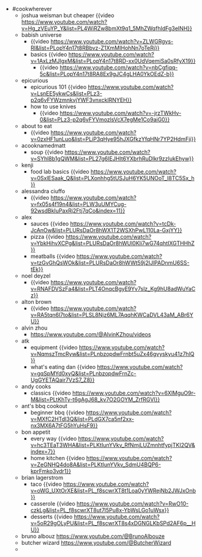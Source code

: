 - #cookwherever
	- joshua weisman but cheaper {{video https://www.youtube.com/watch?v=Hg_zVEuYP_Y&list=PL4WiRZw8bmXt9q1_5MhZWqfhIdFg3eINH}}
	- babish universe
		- {{video https://www.youtube.com/watch?v=ZLWGRgys-RI&list=PLopY4n17t8RBbvz-Z1XmMIHohNn7oTeRj}}
		- basics {{video https://www.youtube.com/watch?v=1AxLzMJIgxM&list=PLopY4n17t8RD-xx0UdVqemiSa0sRfyX19}}
			- {{video https://www.youtube.com/watch?v=nbCgfiqq-5c&list=PLopY4n17t8RA8Ex9gJC4gLHA0YkOEdZ-b}}
	- epicurious
		- epicurious 101 {{video https://www.youtube.com/watch?v=LsnEE5ykwCs&list=PLz3-p2q6vFYWzmnkvjYWF3vnxckIRNYEH}}
		- how to use knives
			- {{video https://www.youtube.com/watch?v=-jrzTWkHv-0&list=PLz3-p2q6vFYVmozlsVcX7egMe1Co9aiG0}}
	- about to eat
		- {{video https://www.youtube.com/watch?v=0zxHF1unLuo&list=PLiP3qHye95hJXGfkzYfqHNr7YP2HdmFji}}
	- acooknamedmatt
		- soup {{video https://www.youtube.com/watch?v=SYhl8b1gQWM&list=PL27g6IEJHIt6YXbrhRuDlkr9zzIukEhyw}}
	- kenji
		- food lab basics {{video https://www.youtube.com/watch?v=0SxlESaak_Q&list=PLXonhhg5tUSJuH6YK5UNOoT_I8TC5Sx_h}}
	- alessandra ciuffo
		- {{video https://www.youtube.com/watch?v=fx05s4f19n4&list=PLW3uUMYCug-92wsdBkIuPaxRj2Ftj7qCo&index=11}}
	- alex
		- sauces {{video https://www.youtube.com/watch?v=tcDk-JcAnOw&list=PLURsDaOr8hWX1T2WSXhPwL110La-GxjYY}}
		- pizza {{video https://www.youtube.com/watch?v=YbkHihvXCPg&list=PLURsDaOr8hWUl0Kli7wG74qhtIXGTHHhZ}}
		- meatballs {{video https://www.youtube.com/watch?v=tzGvGhQsWOk&list=PLURsDaOr8hWWt59j2IJlPADnmU6SS-tEk}}
	- noel deyzel
		- {{video https://www.youtube.com/watch?v=RNAFDVSzFa4&list=PLT4OnqcBgyE9Yv7slz_Kg9hU8adWuYaCz}}
	- alton brown
		- {{video https://www.youtube.com/watch?v=RA5tqn6l7to&list=PLSL8Njz6ML7AqqhKWCaDVL43aM_ABr6YU}}
	- alvin zhou
		- https://www.youtube.com/@AlvinKZhou/videos
	- atk
		- equipment {{video https://www.youtube.com/watch?v=NqmszTmcRyw&list=PLnbzopdwFrnbt5uZx46gvyskyu41z7hlQ}}
		- what's eating dan {{video https://www.youtube.com/watch?v=gqSpMYd0xyQ&list=PLnbzopdwFrnZc-UgGYETAQair7VzS7_Z8}}
	- andy cooks
		- classics {{video https://www.youtube.com/watch?v=6XlMguO9r-M&list=PLtKhTy-t6gAgJ68_kv7O2GOYM_ZrfRGVI}}
	- ant's bbq cookout
		- beginner bbq {{video https://www.youtube.com/watch?v=MXfC2HTdI3Q&list=PLdGX7ca5nf2xx-nx3MX6A7tFG5hYuHsF9}}
	- bon appetit
		- every way {{video https://www.youtube.com/watch?v=hc3TEaT3WHA&list=PLKtIunYVkv_RfNmjLUZmnhtfypjTKI2QV&index=7}}
		- home kitchen {{video https://www.youtube.com/watch?v=ZeGNHQ4do8A&list=PLKtIunYVkv_SdmU4BQP6-kprFmko3vdr1}}
	- brian lagerstrom
		- taco {{video https://www.youtube.com/watch?v=oWG_UXtOrXE&list=PL_f8scwrXT8t1Loa0yYWRejNb2JWJxOnb}}
		- casserole {{video https://www.youtube.com/watch?v=RwO10-czkLg&list=PL_f8scwrXT8ut7l5Pu8x-YbWsLGo1uWsx}}
		- desserts {{video https://www.youtube.com/watch?v=5oR29gOLyPU&list=PL_f8scwrXT8s4xDGNGLKbSPd2AF6p__HU}}
	- bruno albouz https://www.youtube.com/@BrunoAlbouze
	- butcher wizard https://www.youtube.com/@ButcherWizard
	-